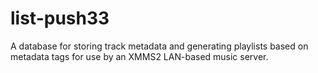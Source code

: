 # list-push33
A database for storing track metadata and generating playlists based on metadata tags for use by an XMMS2 LAN-based music server.
